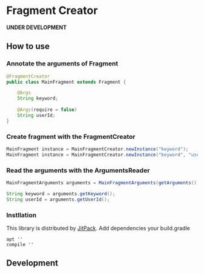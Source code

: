 # Fragment Creator

__UNDER DEVELOPMENT__

## How to use

### Annotate the arguments of Fragment

```java
@FragmentCreator
public class MainFragment extends Fragment {

    @Args
    String keyword;
    
    @Args(require = false)
    String userId; 
}
```

### Create fragment with the FragmentCreator

```java
MainFragment instance = MainFragmentCreator.newInstance("keyword");
MainFragment instance = MainFragmentCreator.newInstance("keyword", "user_id");
```

### Read the arguments with the ArgumentsReader

```java
MainFragmentArguments arguments = MainFragmentArguments(getArguments());

String keyword = arguments.getKeyword();
String userId = arguments.getUserId();
```

### Instllation

This library is distributed by [JitPack](https://jitpack.io/). Add dependencies your build.gradle

```
apt ''
compile ''
```

## Development


